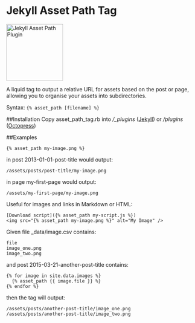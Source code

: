 Jekyll Asset Path Tag
=====================

<img src="https://raw.githubusercontent.com/samrayner/jekyll-asset-path-plugin/master/icon.png" width="150" alt="Jekyll Asset Path Plugin" />

A liquid tag to output a relative URL for assets based on the post or page, allowing you to organise your assets into subdirectories.

Syntax: `{% asset_path [filename] %}`

##Installation
Copy asset_path_tag.rb into */_plugins* ([Jekyll][j]) or */plugins* ([Octopress][o])

##Examples

```
{% asset_path my-image.png %}
```
in post 2013-01-01-post-title would output:
```
/assets/posts/post-title/my-image.png
```
in page my-first-page would output:
```
/assets/my-first-page/my-image.png
```

Useful for images and links in Markdown or HTML:
```
[Download script]({% asset_path my-script.js %})
<img src="{% asset_path my-image.png %}" alt="My Image" />
```

Given file _data/image.csv contains:
```csv
file
image_one.png
image_two.png
```
and post 2015-03-21-another-post-title contains:
```liquid
{% for image in site.data.images %}
  {% asset_path {{ image.file }} %}
{% endfor %}
```
then the tag will output:
```text
/assets/posts/another-post-title/image_one.png
/assets/posts/another-post-title/image_two.png
```

[j]: http://jekyllrb.com/
[o]: http://octopress.org/
